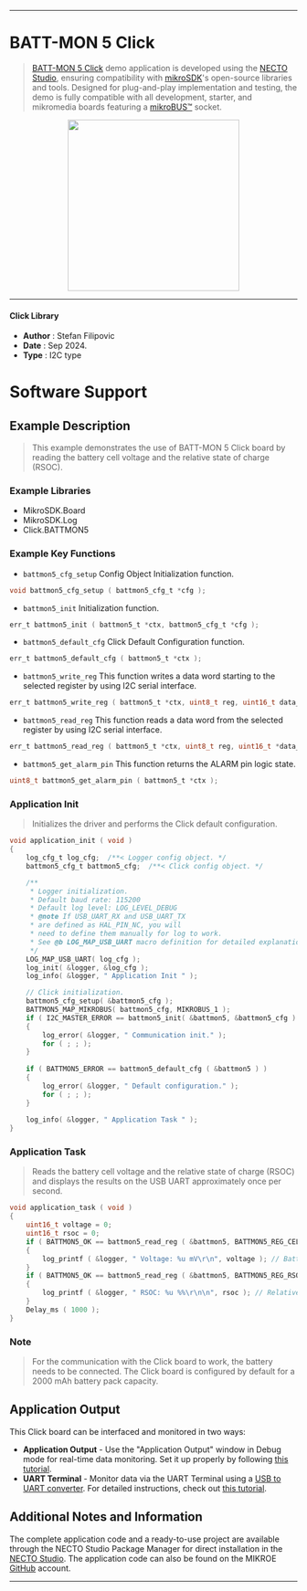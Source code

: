 
---
# BATT-MON 5 Click

> [BATT-MON 5 Click](https://www.mikroe.com/?pid_product=MIKROE-6448) demo application is developed using
the [NECTO Studio](https://www.mikroe.com/necto), ensuring compatibility with [mikroSDK](https://www.mikroe.com/mikrosdk)'s
open-source libraries and tools. Designed for plug-and-play implementation and testing, the demo is fully compatible with
all development, starter, and mikromedia boards featuring a [mikroBUS&trade;](https://www.mikroe.com/mikrobus) socket.

<p align="center">
  <img src="https://www.mikroe.com/?pid_product=MIKROE-6448&image=1" height=300px>
</p>

---

#### Click Library

- **Author**        : Stefan Filipovic
- **Date**          : Sep 2024.
- **Type**          : I2C type

# Software Support

## Example Description

> This example demonstrates the use of BATT-MON 5 Click board by reading the battery cell voltage and the relative state of charge (RSOC).

### Example Libraries

- MikroSDK.Board
- MikroSDK.Log
- Click.BATTMON5

### Example Key Functions

- `battmon5_cfg_setup` Config Object Initialization function.
```c
void battmon5_cfg_setup ( battmon5_cfg_t *cfg );
```

- `battmon5_init` Initialization function.
```c
err_t battmon5_init ( battmon5_t *ctx, battmon5_cfg_t *cfg );
```

- `battmon5_default_cfg` Click Default Configuration function.
```c
err_t battmon5_default_cfg ( battmon5_t *ctx );
```

- `battmon5_write_reg` This function writes a data word starting to the selected register by using I2C serial interface.
```c
err_t battmon5_write_reg ( battmon5_t *ctx, uint8_t reg, uint16_t data_in )
```

- `battmon5_read_reg` This function reads a data word from the selected register by using I2C serial interface.
```c
err_t battmon5_read_reg ( battmon5_t *ctx, uint8_t reg, uint16_t *data_out );
```

- `battmon5_get_alarm_pin` This function returns the ALARM pin logic state.
```c
uint8_t battmon5_get_alarm_pin ( battmon5_t *ctx );
```

### Application Init

> Initializes the driver and performs the Click default configuration.

```c
void application_init ( void )
{
    log_cfg_t log_cfg;  /**< Logger config object. */
    battmon5_cfg_t battmon5_cfg;  /**< Click config object. */

    /** 
     * Logger initialization.
     * Default baud rate: 115200
     * Default log level: LOG_LEVEL_DEBUG
     * @note If USB_UART_RX and USB_UART_TX 
     * are defined as HAL_PIN_NC, you will 
     * need to define them manually for log to work. 
     * See @b LOG_MAP_USB_UART macro definition for detailed explanation.
     */
    LOG_MAP_USB_UART( log_cfg );
    log_init( &logger, &log_cfg );
    log_info( &logger, " Application Init " );

    // Click initialization.
    battmon5_cfg_setup( &battmon5_cfg );
    BATTMON5_MAP_MIKROBUS( battmon5_cfg, MIKROBUS_1 );
    if ( I2C_MASTER_ERROR == battmon5_init( &battmon5, &battmon5_cfg ) ) 
    {
        log_error( &logger, " Communication init." );
        for ( ; ; );
    }
    
    if ( BATTMON5_ERROR == battmon5_default_cfg ( &battmon5 ) )
    {
        log_error( &logger, " Default configuration." );
        for ( ; ; );
    }
    
    log_info( &logger, " Application Task " );
}
```

### Application Task

> Reads the battery cell voltage and the relative state of charge (RSOC) and displays the results on the USB UART approximately once per second.

```c
void application_task ( void )
{
    uint16_t voltage = 0;
    uint16_t rsoc = 0;
    if ( BATTMON5_OK == battmon5_read_reg ( &battmon5, BATTMON5_REG_CELL_V, &voltage ) )
    {
        log_printf ( &logger, " Voltage: %u mV\r\n", voltage ); // Battery Cell Voltage
    }
    if ( BATTMON5_OK == battmon5_read_reg ( &battmon5, BATTMON5_REG_RSOC, &rsoc ) )
    {
        log_printf ( &logger, " RSOC: %u %%\r\n\n", rsoc ); // Relative State Of Charge
    }
    Delay_ms ( 1000 );
}
```

### Note

> For the communication with the Click board to work, the battery needs to be connected.
The Click board is configured by default for a 2000 mAh battery pack capacity.

## Application Output

This Click board can be interfaced and monitored in two ways:
- **Application Output** - Use the "Application Output" window in Debug mode for real-time data monitoring.
Set it up properly by following [this tutorial](https://www.youtube.com/watch?v=ta5yyk1Woy4).
- **UART Terminal** - Monitor data via the UART Terminal using
a [USB to UART converter](https://www.mikroe.com/click/interface/usb?interface*=uart,uart). For detailed instructions,
check out [this tutorial](https://help.mikroe.com/necto/v2/Getting%20Started/Tools/UARTTerminalTool).

## Additional Notes and Information

The complete application code and a ready-to-use project are available through the NECTO Studio Package Manager for 
direct installation in the [NECTO Studio](https://www.mikroe.com/necto). The application code can also be found on
the MIKROE [GitHub](https://github.com/MikroElektronika/mikrosdk_click_v2) account.

---
